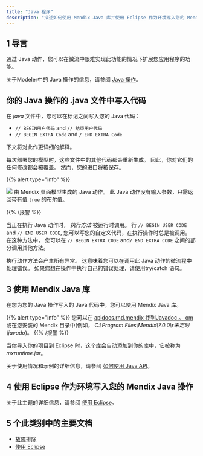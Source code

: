 ```yaml
---
title: "Java 程序"
description: "描述如何使用 Mendix Java 库并使用 Eclipse 作为环境写入您的 Mendix Java 动作。"
---
```


## 1 导言

通过 Java 动作，您可以在微流中很难实现此功能的情况下扩展您应用程序的功能。

关于Modeler中的 Java 操作的信息，请参阅 [Java 操作](java-actions)。

## 你的 Java 操作的 .java 文件中写入代码

在 *java* 文件中，您可以在标记之间写入您的 Java 代码：

*   `// BEGIN用户代码` and `// 结束用户代码`
*   `// BEGIN EXTRA Code` and `/ END EXTRA Code`

下文将对此作更详细的解释。

每次部署您的模型时，这些文件中的其他代码都会重新生成。 因此，你对它们的任何修改都会被覆盖。 然而，您的进口将被保存。

{{% alert type="info" %}}

![](attachments/819203/917584.png) 由 Mendix 桌面模型生成的 Java 动作。 此 Java 动作没有输入参数，只需返回带有值 `true` 的布尔值。

{{% /报警 %}}

当正在执行 Java 动作时， _执行方法_ 被运行时调用。 行 `// BEGIN USER CODE` and `// END USER CODE`, 您可以写您的自定义代码，在执行操作时总是被调用。 在这种方法中， 您可以在 `// BEGIN EXTRA CODE` and`/ END EXTRA CODE` 之间的部分调用其他方法。

执行动作方法会产生所有异常。 这意味着您可以在调用此 Java 动作的微流程中处理错误。 如果您想在操作中执行自己的错误处理，请使用try/catch 语句。

## 3 使用 Mendix Java 库

在您为您的 Java 操作写入的 Java 代码中，您可以使用 Mendix Java 库。

{{% alert type="info" %}}
您可以在 [apidocs.rnd.mendix 找到Javadoc 。 om](http://apidocs.rnd.mendix.com/7/runtime/index.html) 或在您安装的 Mendix 目录中(例如， *C:\Program Files\Mendix\7.0.0\r未定时\javado*)。
{{% /报警 %}}

当你导入你的项目到 Eclipse 时，这个库会自动添加到你的库中，它被称为 *mxruntime.jar*。

关于使用情况和示例的详细信息，请参阅 [如何使用 Java API](/howto7/logic-business-rules/java-api-tutorial)。

## 4 使用 Eclipse 作为环境写入您的 Mendix Java 操作

关于此主题的详细信息，请参阅 [使用 Eclipse](using-eclipse)。

## 5 个此类别中的主要文档

* [故障排除](故障排除)
* [使用 Eclipse](using-eclipse)
